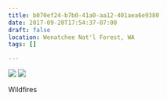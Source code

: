 ```yaml
---
title: b070ef24-b7b0-41a0-aa12-401aea6e9380
date: 2017-09-20T17:54:37-07:00
draft: false
location: Wenatchee Nat'l Forest, WA
tags: []

---
```




![](https://d17enza3bfujl8.cloudfront.net/DSCF8432.jpg)
![](https://d17enza3bfujl8.cloudfront.net/DSCF8434.jpg)

Wildfires


